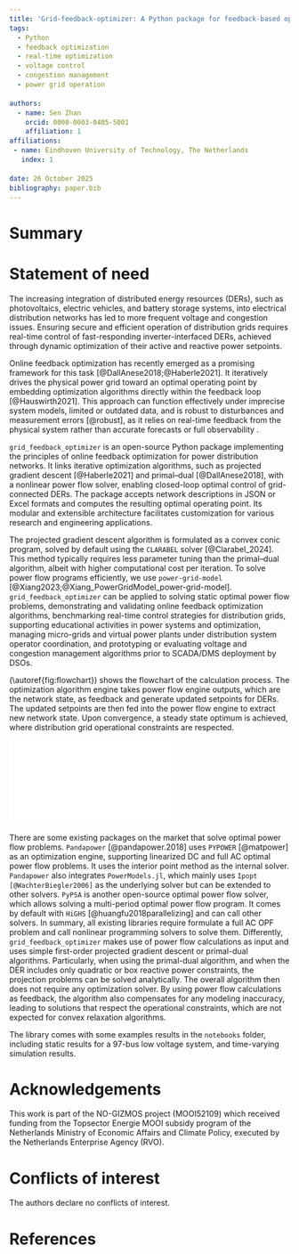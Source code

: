 ```yaml
---
title: 'Grid-feedback-optimizer: A Python package for feedback-based optimization of power grid operation'
tags:
  - Python
  - feedback optimization
  - real-time optimization
  - voltage control
  - congestion management
  - power grid operation

authors:
  - name: Sen Zhan
    orcid: 0000-0003-0405-5001
    affiliation: 1
affiliations:
 - name: Eindhoven University of Technology, The Netherlands
   index: 1

date: 26 October 2025
bibliography: paper.bib
---
```


# Summary
# Statement of need


The increasing integration of distributed energy resources (DERs), such as photovoltaics, electric vehicles, and battery storage systems, into electrical distribution networks has led to more frequent voltage and congestion issues. Ensuring secure and efficient operation of distribution grids requires real-time control of fast-responding inverter-interfaced DERs, achieved through dynamic optimization of their active and reactive power setpoints.

Online feedback optimization has recently emerged as a promising framework for this task [@DallAnese2018;@Haberle2021]. It iteratively drives the physical power grid toward an optimal operating point by embedding optimization algorithms directly within the feedback loop [@Hauswirth2021]. This approach can function effectively under imprecise system models, limited or outdated data, and is robust to disturbances and measurement errors [@robust], as it relies on real-time feedback from the physical system rather than accurate forecasts or full observability .

`grid_feedback_optimizer` is an open-source Python package implementing the principles of online feedback optimization for power distribution networks. It links iterative optimization algorithms, such as projected gradient descent [@Haberle2021] and primal–dual [@DallAnese2018], with a nonlinear power flow solver, enabling closed-loop optimal control of grid-connected DERs. The package accepts network descriptions in JSON or Excel formats and computes the resulting optimal operating point. Its modular and extensible architecture facilitates customization for various research and engineering applications.

The projected gradient descent algorithm is formulated as a convex conic program, solved by default using the `CLARABEL` solver [@Clarabel_2024]. This method typically requires less parameter tuning than the primal–dual algorithm, albeit with higher computational cost per iteration. To solve power flow programs efficiently, we use `power-grid-model` [@Xiang2023;@Xiang_PowerGridModel_power-grid-model]. `grid_feedback_optimizer` can be applied to solving static optimal power flow problems, demonstrating and validating online feedback optimization algorithms, benchmarking real-time control strategies for distribution grids, supporting educational activities in power systems and optimization, managing micro-grids and virtual power plants under distribution system operator coordination, and prototyping or evaluating voltage and congestion management algorithms prior to SCADA/DMS deployment by DSOs.

(\autoref{fig:flowchart}) shows the flowchart of the calculation process. The optimization algorithm engine takes power flow engine outputs, which are the network state, as feedback and generate updated setpoints for DERs. The updated setpoints are then fed into the power flow engine to extract new network state. Upon convergence, a steady state optimum is achieved, where distribution grid operational constraints are respected.

![Flowchart of the feedback optimization calculation process. \label{fig:flowchart}](Flowchart.pdf)

There are some existing packages on the market that solve optimal power flow problems. `Pandapower` [@pandapower.2018] uses `PYPOWER` [@matpower] as an optimization engine, supporting linearized DC and full AC optimal power flow problems. It uses the interior point method as the internal solver. `Pandapower` also integrates `PowerModels.jl`, which mainly uses `Ipopt [@WachterBiegler2006]` as the underlying solver but can be extended to other solvers.  `PyPSA` is another open-source optimal power flow solver, which allows solving a multi-period optimal power flow program. It comes by default with `HiGHS` [@huangfu2018parallelizing] and can call other solvers. In summary, all existing libraries require formulate a full AC OPF problem and call nonlinear programming solvers to solve them. Differently, `grid_feedback_optimizer` makes use of power flow calculations as input and uses simple first-order projected gradient descent or primal-dual algorithms. Particularly, when using the primal-dual algorithm, and when the DER includes only quadratic or box reactive power constraints, the projection problems can be solved analytically. The overall algorithm then does not require any optimization solver. By using power flow calculations as feedback, the algorithm also compensates for any modeling inaccuracy, leading to solutions that respect the operational constraints, which are not expected for convex relaxation algorithms.

The library comes with some examples results in the `notebooks` folder, including static results for a 97-bus low voltage system, and time-varying simulation results.



# Acknowledgements

This work is part of the NO-GIZMOS project (MOOI52109) which received funding from the Topsector Energie MOOI subsidy program of the Netherlands Ministry of Economic Affairs and Climate Policy, executed by the Netherlands Enterprise Agency (RVO).

# Conflicts of interest
The authors declare no conflicts of interest.


# References